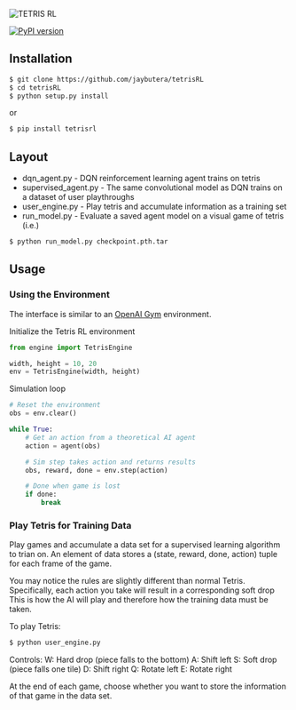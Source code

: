 ![TETRIS RL](https://github.com/jaybutera/tetris-environment/blob/master/tetrisRL_logo.png)

[![PyPI
version](https://badge.fury.io/py/tetrisrl.svg)](https://badge.fury.io/py/tetrisrl)

## Installation
```bash
$ git clone https://github.com/jaybutera/tetrisRL
$ cd tetrisRL
$ python setup.py install
```
or
```bash
$ pip install tetrisrl
```

## Layout
* dqn_agent.py - DQN reinforcement learning agent trains on tetris
* supervised_agent.py - The same convolutional model as DQN trains on a dataset of user playthroughs
* user_engine.py - Play tetris and accumulate information as a training set
* run_model.py - Evaluate a saved agent model on a visual game of tetris (i.e.)
```bash
$ python run_model.py checkpoint.pth.tar
```

## Usage

### Using the Environment
The interface is similar to an [OpenAI Gym](https://gym.openai.com/docs) environment. 

Initialize the Tetris RL environment

```python
from engine import TetrisEngine

width, height = 10, 20
env = TetrisEngine(width, height)
```

Simulation loop
```python
# Reset the environment
obs = env.clear()

while True:
    # Get an action from a theoretical AI agent
    action = agent(obs)

    # Sim step takes action and returns results
    obs, reward, done = env.step(action)

    # Done when game is lost
    if done:
        break
```

### Play Tetris for Training Data
Play games and accumulate a data set for a supervised learning algorithm to
trian on. An element of data stores a
(state, reward, done, action) tuple for each frame of the game.

You may notice the rules are slightly different than normal Tetris.
Specifically, each action you take will result in a corresponding soft drop
This is how the AI will play and therefore how the training data must be taken.

To play Tetris:
```bash
$ python user_engine.py
```

Controls:
W: Hard drop (piece falls to the bottom)
A: Shift left
S: Soft drop (piece falls one tile)
D: Shift right
Q: Rotate left
E: Rotate right

At the end of each game, choose whether you want to store the information of
that game in the data set.
